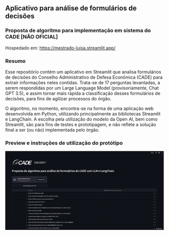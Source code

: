 ## Aplicativo para análise de formulários de decisões 
### Proposta de algoritmo para implementação em sistema do CADE **[NÃO OFICIAL]**

Hospedado em:
https://mestrado-luisa.streamlit.app/

### Resumo
Esse repositório contém um aplicativo em Streamlit que analisa formulários de decisões do Conselho Administrativo de Defesa Econômica (CADE) para extrair informações neles contidas. Trata-se de 17 perguntas levantadas, a serem respondidas por um Large Language Model (provisoriamente, Chat GPT 3.5), e assim tornar mais rápida a classificação desses formulários de decisões, para fins de agilizar processos do órgão.

O algoritmo, no momento, encontra-se na forma de uma aplicação web desenvolvida em Python, utilizando principalmente as bibliotecas Streamlit e LangChain.  A escolha pela utilização do modelo da Open AI, bem como Streamlit, são para fins de testes e prototipagem, e não reflete a solução final a ser (ou não) implementada pelo órgão.

### Preview e instruções de utilização do protótipo

![alt text](image-1.png)

